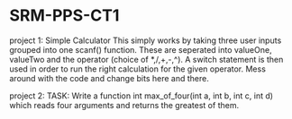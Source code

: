# SRM-PPS-CT1

project 1:
Simple Calculator
This simply works by taking three user inputs grouped into one scanf() function. These are seperated into valueOne, valueTwo and the operator (choice of *,/,+,-,^). A switch statement is then used in order to run the right calculation for the given operator. Mess around with the code and change bits here and there.



project 2:
TASK:
Write a function int max_of_four(int a, int b, int c, int d) which reads four arguments and returns the greatest of them.
